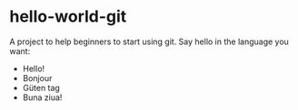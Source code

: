 ﻿# hello-world-git

A project to help beginners to start using git. Say hello in the language you want:

- Hello!
- Bonjour
- Güten tag
- Buna ziua!
